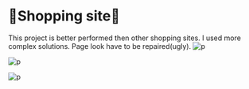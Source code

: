 # 🛒Shopping site🛒
This project is better performed then other shopping sites.
I used more complex solutions.
Page look have to be repaired(ugly).
![p](https://github.com/user-attachments/assets/e50a9270-bc10-47d9-8243-5592862ede6c)

![p](https://github.com/user-attachments/assets/0523cbe9-6c20-40be-9136-60a8fea6c852)

![p](https://github.com/user-attachments/assets/a761141f-4f83-4a65-8832-31013ee2f78c)

